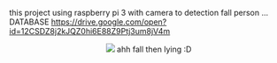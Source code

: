 this project using raspberry pi 3 with camera to detection fall person ... 
DATABASE https://drive.google.com/open?id=12CSDZ8j2kJQZ0hi6E88Z9Ptj3um8jV4m
<div align="center">
  <img src="https://c3mu.github.io/OrtherImage/fall_Detection.png">
  ahh fall then lying :D
</div>
